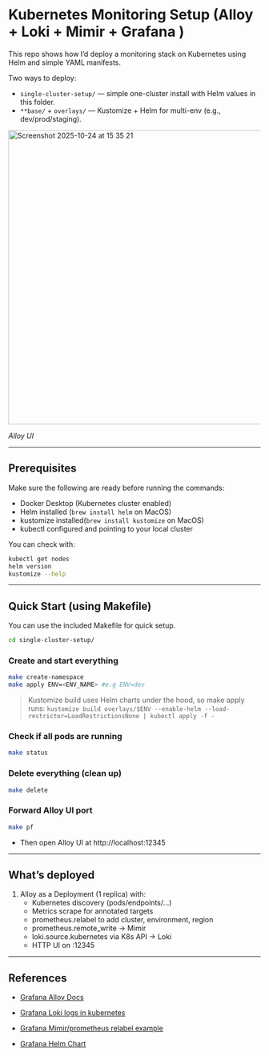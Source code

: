 # Kubernetes Monitoring Setup (Alloy + Loki + Mimir + Grafana )

This repo shows how I’d deploy a monitoring stack on Kubernetes using Helm and simple YAML manifests.

Two ways to deploy:

- `single-cluster-setup/` — simple one-cluster install with Helm values in this folder.
- `**base/` + `overlays/` — Kustomize + Helm for multi-env (e.g., dev/prod/staging).

<img width="1493" height="588" alt="Screenshot 2025-10-24 at 15 35 21" src="https://github.com/user-attachments/assets/c59b1e94-2616-43c6-a7cb-42eafdaf65b8" />

_Alloy UI_

---

## Prerequisites

Make sure the following are ready before running the commands:

- Docker Desktop (Kubernetes cluster enabled)
- Helm installed (`brew install helm` on MacOS)
- kustomize installed(`brew install kustomize` on MacOS)
- kubectl configured and pointing to your local cluster

You can check with:

```bash
kubectl get nodes
helm version
kustomize --help
```

---

## Quick Start (using Makefile)

You can use the included Makefile for quick setup.

```bash
cd single-cluster-setup/
```

### Create and start everything

```bash
make create-namespace
make apply ENV=<ENV_NAME> #e.g ENV=dev
```
> Kustomize build uses Helm charts under the hood, so make apply runs: `kustomize build overlays/$ENV --enable-helm --load-restrictor=LoadRestrictionsNone | kubectl apply -f -`

### Check if all pods are running

```bash
make status
```

### Delete everything (clean up)

```bash
make delete
```

### Forward Alloy UI port

```bash
make pf
```

- Then open Alloy UI at http://localhost:12345

---

## What’s deployed

1. Alloy as a Deployment (1 replica) with:
    - Kubernetes discovery (pods/endpoints/…)
    - Metrics scrape for annotated targets
    - prometheus.relabel to add cluster, environment, region
    - prometheus.remote_write → Mimir
    - loki.source.kubernetes via K8s API → Loki
    - HTTP UI on :12345

---

## References

- [Grafana Alloy Docs](https://grafana.com/docs/alloy/latest/set-up/install/kubernetes/)

- [Grafana Loki logs in kubernetes](https://grafana.com/docs/alloy/latest/collect/logs-in-kubernetes/)

- [Grafana Mimir/prometheus relabel example](https://grafana.com/docs/alloy/latest/reference/components/prometheus/prometheus.relabel/)

- [Grafana Helm Chart](https://grafana.com/docs/grafana/latest/setup-grafana/installation/helm/)

